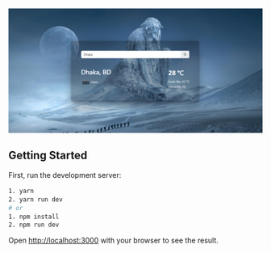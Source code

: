 ![Getting Started](./assets/preview.png)
## Getting Started

First, run the development server:

```bash
1. yarn
2. yarn run dev
# or
1. npm install
2. npm run dev
```

Open [http://localhost:3000](http://localhost:3000) with your browser to see the result.